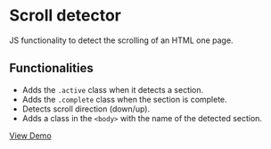 # Scroll detector
 JS functionality to detect the scrolling of an HTML one page.

 

## Functionalities
- Adds the `.active` class when it detects a section.
- Adds the `.complete` class when the section is complete.
- Detects scroll direction (down/up).
- Adds a class in the `<body>` with the name of the detected section.


<a href="https://luisangelsalcedo.dev/project/scroll-detector/" target="_blank">View Demo</a>